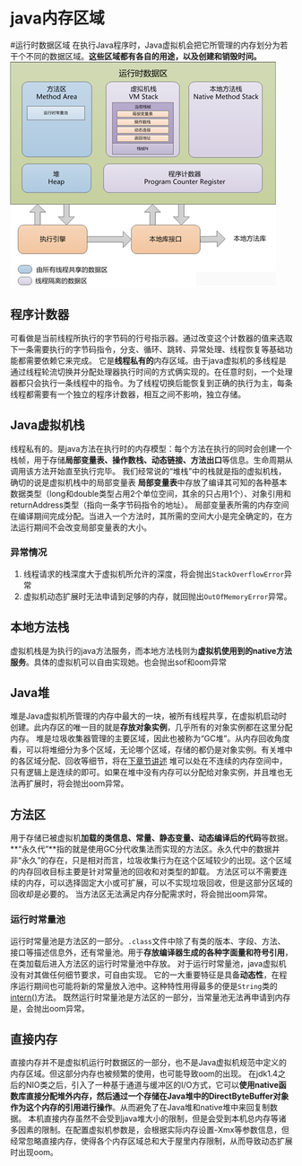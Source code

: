 # java内存区域
#运行时数据区域
在执行Java程序时，Java虚拟机会把它所管理的内存划分为若干个不同的数据区域。**这些区域都有各自的用途，以及创建和销毁时间。**
![img1](img/1.png)
## 程序计数器
可看做是当前线程所执行的字节码的行号指示器。通过改变这个计数器的值来选取下一条需要执行的字节码指令，分支、循环、跳转、异常处理、线程恢复等基础功能都需要依赖它来完成。
它是**线程私有的**内存区域。由于java虚拟机的多线程是通过线程轮流切换并分配处理器执行时间的方式俩实现的。在任意时刻，一个处理器都只会执行一条线程中的指令。为了线程切换后能恢复到正确的执行为主，每条线程都需要有一个独立的程序计数器，相互之间不影响，独立存储。
## Java虚拟机栈
线程私有的。是java方法在执行时的内存模型：每个方法在执行的同时会创建一个栈帧，用于存储**局部变量表、操作数栈、动态链接、方法出口**等信息。生命周期从调用该方法开始直至执行完毕。
我们经常说的“堆栈”中的栈就是指的虚拟机栈，确切的说是虚拟机栈中的局部变量表
**局部变量表**中存放了编译其可知的各种基本数据类型（long和double类型占用2个单位空间，其余的只占用1个）、对象引用和returnAddress类型（指向一条字节码指令的地址）。
局部变量表所需的内存空间在编译期间完成分配。当进入一个方法时，其所需的空间大小是完全确定的，在方法运行期间不会改变局部变量表的大小。
### 异常情况
1. 线程请求的栈深度大于虚拟机所允许的深度，将会抛出`StackOverflowError`异常
2. 虚拟机动态扩展时无法申请到足够的内存，就回抛出`OutOfMemoryError`异常。

## 本地方法栈
虚拟机栈是为执行的java方法服务，而本地方法栈则为**虚拟机使用到的native方法服务**。具体的虚拟机可以自由实现她。也会抛出sof和oom异常
## Java堆
堆是Java虚拟机所管理的内存中最大的一块，被所有线程共享，在虚拟机启动时创建。此内存区的唯一目的就是**存放对象实例**，几乎所有的对象实例都在这里分配内存。
堆是垃圾收集器管理的主要区域，因此也被称为“GC堆”。从内存回收角度看，可以将堆细分为多个区域，无论哪个区域，存储的都仍是对象实例。有关堆中的各区域分配、回收等细节，将在[下章节讲述]()
堆可以处在不连续的内存空间中，只有逻辑上是连续的即可。如果在堆中没有内存可以分配给对象实例，并且堆也无法再扩展时，将会抛出oom异常。
## 方法区
用于存储已被虚拟机**加载的类信息、常量、静态变量、动态编译后的代码**等数据。
**“永久代”**指的就是使用GC分代收集法而实现的方法区。永久代中的数据并非“永久”的存在，只是相对而言，垃圾收集行为在这个区域较少的出现。这个区域的内存回收目标主要是针对常量池的回收和对类型的卸载。
方法区可以不需要连续的内存，可以选择固定大小或可扩展，可以不实现垃圾回收，但是这部分区域的回收却是必要的。
当方法区无法满足内存分配需求时，将会抛出oom异常。
### 运行时常量池
运行时常量池是方法区的一部分。`.class`文件中除了有类的版本、字段、方法、接口等描述信息外，还有常量池。用于**存放编译器生成的各种字面量和符号引用**，在类加载后进入方法区的运行时常量池中存放。
对于运行时常量池，java虚拟机没有对其做任何细节要求，可自由实现。
它的一大重要特征是具备**动态性**，在程序运行期间也可能将新的常量放入池中。这种特性用得最多的便是`String`类的[intern()](http://www.importnew.com/12681.html)方法。
既然运行时常量池是方法区的一部分，当常量池无法再申请到内存是，会抛出oom异常。
## 直接内存
直接内存并不是虚拟机运行时数据区的一部分，也不是Java虚拟机规范中定义的内存区域。但这部分内存也被频繁的使用，也可能导致oom的出现。
在jdk1.4之后的NIO类之后，引入了一种基于通道与缓冲区的I/O方式，它可以**使用native函数库直接分配堆外内存，然后通过一个存储在Java堆中的DirectByteBuffer对象作为这个内存的引用进行操作**。从而避免了在Java堆和native堆中来回复制数据。
本机直接内存虽然不会受到java堆大小的限制，但是会受到本机总内存等诸多因素的限制。在配置虚拟机参数是，会根据实际内存设置-Xmx等参数信息，但经常忽略直接内存，使得各个内存区域总和大于屋里内存限制，从而导致动态扩展时出现oom。